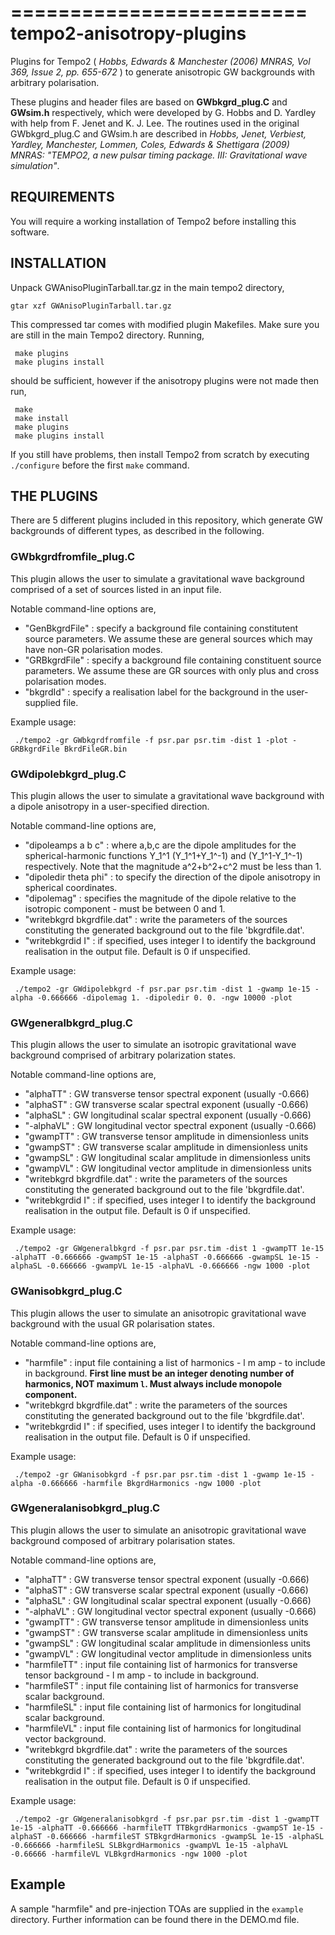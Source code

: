 =========================
tempo2-anisotropy-plugins
=========================

Plugins for Tempo2 ( _Hobbs, Edwards & Manchester (2006) MNRAS, Vol 369, Issue 2, pp. 655-672_ ) to generate anisotropic GW backgrounds with arbitrary polarisation.

These plugins and header files are based on **GWbkgrd_plug.C** and **GWsim.h** respectively, which were developed by G. Hobbs and D. Yardley with help from F. Jenet and K. J. Lee. The routines used in the original GWbkgrd_plug.C and GWsim.h are described in _Hobbs, Jenet, Verbiest, Yardley, Manchester, Lommen, Coles, Edwards & Shettigara (2009) MNRAS: "TEMPO2, a new pulsar timing package. III: Gravitational wave simulation"_.

REQUIREMENTS
-------------

You will require a working installation of Tempo2 before installing this software.

INSTALLATION
-------------

Unpack GWAnisoPluginTarball.tar.gz in the main tempo2 directory,

`gtar xzf GWAnisoPluginTarball.tar.gz`

This compressed tar comes with modified plugin Makefiles. Make sure you are still in the main Tempo2 directory. Running,

     make plugins
     make plugins install

should be sufficient, however if the anisotropy plugins were not made then run,

     make
     make install
     make plugins
     make plugins install

If you still have problems, then install Tempo2 from scratch by executing `./configure` before the first `make` command.

THE PLUGINS
------------

There are 5 different plugins included in this repository, which generate GW backgrounds of different types, as described in the following.

### GWbkgrdfromfile_plug.C ###

This plugin allows the user to simulate a gravitational wave background comprised of a set of sources listed in an input file.

Notable command-line options are,

- "GenBkgrdFile" : specify a background file containing constitutent source parameters. We assume these are general sources which may have non-GR polarisation modes.
- "GRBkgrdFile" : specify a background file containing constituent source parameters. We assume these are GR sources with only plus and cross polarisation modes.
- "bkgrdId" : specify a realisation label for the background in the user-supplied file.

Example usage:

     ./tempo2 -gr GWbkgrdfromfile -f psr.par psr.tim -dist 1 -plot -GRBkgrdFile BkrdFileGR.bin

### GWdipolebkgrd_plug.C ###

This plugin allows the user to simulate a gravitational wave background with a dipole anisotropy in a user-specified direction.

Notable command-line options are,

- "dipoleamps a b c" : where a,b,c are the dipole amplitudes for the spherical-harmonic functions Y_1^1 (Y_1^1+Y_1^-1) and (Y_1^1-Y_1^-1) respectively. Note that the magnitude a^2+b^2+c^2 must be less than 1.
- "dipoledir theta phi" : to specify the direction of the dipole anisotropy in spherical coordinates.
- "dipolemag" : specifies the magnitude of the dipole relative to the isotropic component - must be between 0 and 1.
- "writebkgrd bkgrdfile.dat" : write the parameters of the sources constituting the generated background out to the file 'bkgrdfile.dat'.
- "writebkgrdid I" : if specified, uses integer I to identify the background realisation in the output file. Default is 0 if unspecified.

Example usage:

     ./tempo2 -gr GWdipolebkgrd -f psr.par psr.tim -dist 1 -gwamp 1e-15 -alpha -0.666666 -dipolemag 1. -dipoledir 0. 0. -ngw 10000 -plot

### GWgeneralbkgrd_plug.C ###

This plugin allows the user to simulate an isotropic gravitational wave background comprised of arbitrary polarization states.

Notable command-line options are,

- "alphaTT" : GW transverse tensor spectral exponent (usually -0.666) 
- "alphaST" : GW transverse scalar spectral exponent (usually -0.666) 
- "alphaSL" : GW longitudinal scalar spectral exponent (usually -0.666)
- "-alphaVL" : GW longitudinal vector spectral exponent (usually -0.666)
- "gwampTT" : GW transverse tensor amplitude in dimensionless units
- "gwampST" : GW transverse scalar amplitude in dimensionless units
- "gwampSL" : GW longitudinal scalar amplitude in dimensionless units
- "gwampVL" : GW longitudinal vector amplitude in dimensionless units
- "writebkgrd bkgrdfile.dat" : write the parameters of the sources constituting the generated background out to the file 'bkgrdfile.dat'.
- "writebkgrdid I" : if specified, uses integer I to identify the background realisation in the output file. Default is 0 if unspecified.

Example usage:

     ./tempo2 -gr GWgeneralbkgrd -f psr.par psr.tim -dist 1 -gwampTT 1e-15 -alphaTT -0.666666 -gwampST 1e-15 -alphaST -0.666666 -gwampSL 1e-15 -alphaSL -0.666666 -gwampVL 1e-15 -alphaVL -0.666666 -ngw 1000 -plot

### GWanisobkgrd_plug.C ###

This plugin allows the user to simulate an anisotropic gravitational wave background with the usual GR polarisation states.

Notable command-line options are,

- "harmfile" : input file containing a list of harmonics - l m amp - to include in background. **First line must be an integer denoting number of harmonics, NOT maximum `l`. Must always include monopole component.**
- "writebkgrd bkgrdfile.dat" : write the parameters of the sources constituting the generated background out to the file 'bkgrdfile.dat'.
- "writebkgrdid I" : if specified, uses integer I to identify the background realisation in the output file. Default is 0 if unspecified.

Example usage:

     ./tempo2 -gr GWanisobkgrd -f psr.par psr.tim -dist 1 -gwamp 1e-15 -alpha -0.666666 -harmfile BkgrdHarmonics -ngw 1000 -plot

### GWgeneralanisobkgrd_plug.C ###

This plugin allows the user to simulate an anisotropic gravitational wave background composed of arbitrary polarisation states.

Notable command-line options are,

- "alphaTT" : GW transverse tensor spectral exponent (usually -0.666) 
- "alphaST" : GW transverse scalar spectral exponent (usually -0.666) 
- "alphaSL" : GW longitudinal scalar spectral exponent (usually -0.666)
- "-alphaVL" : GW longitudinal vector spectral exponent (usually -0.666)
- "gwampTT" : GW transverse tensor amplitude in dimensionless units
- "gwampST" : GW transverse scalar amplitude in dimensionless units
- "gwampSL" : GW longitudinal scalar amplitude in dimensionless units
- "gwampVL" : GW longitudinal vector amplitude in dimensionless units
- "harmfileTT" : input file containing list of harmonics for transverse tensor background - l m amp - to include in background.
- "harmfileST" : input file containing list of harmonics for transverse scalar background.
- "harmfileSL" : input file containing list of harmonics for longitudinal scalar background.
- "harmfileVL" : input file containing list of harmonics for longitudinal vector background.
- "writebkgrd bkgrdfile.dat" : write the parameters of the sources constituting the generated background out to the file 'bkgrdfile.dat'.
- "writebkgrdid I" : if specified, uses integer I to identify the background realisation in the output file. Default is 0 if unspecified.

Example usage: 

     ./tempo2 -gr GWgeneralanisobkgrd -f psr.par psr.tim -dist 1 -gwampTT 1e-15 -alphaTT -0.666666 -harmfileTT TTBkgrdHarmonics -gwampST 1e-15 -alphaST -0.666666 -harmfileST STBkgrdHarmonics -gwampSL 1e-15 -alphaSL -0.666666 -harmfileSL SLBkgrdHarmonics -gwampVL 1e-15 -alphaVL -0.66666 -harmfileVL VLBkgrdHarmonics -ngw 1000 -plot

## Example ##

A sample "harmfile" and pre-injection TOAs are supplied in the `example` directory. Further information can be found there in the DEMO.md file.